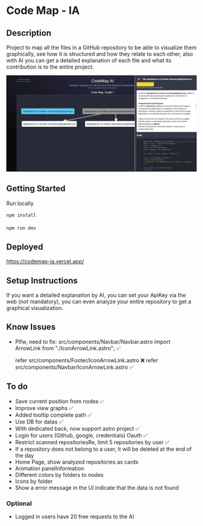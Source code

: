 # Code Map - IA

## Description
Project to map all the files in a GitHub repository to be able to visualize them graphically, see how it is structured and how they relate to each other, also with AI you can get a detailed explanation of each file and what its contribution is to the entire project.

![](/public/hero.webp)

## Getting Started
Run locally
```bash
npm install

npm run dev
```

## Deployed
https://codemap-ia.vercel.app/

## Setup Instructions
If you want a detailed explanation by AI, you can set your ApiKey via the web (not mandatory), you can even analyze your entire repository to get a graphical visualization.

## Know Issues
* Plfw, need to fix:
src/components/Navbar/Navbar.astro
  import ArrowLink from "./IconArrowLink.astro"; ✅

  refer src/components/Footer/IconArrowLink.astro ❌
  refer src/components/Navbar/IconArrowLink.astro ✅

## To do
* Save current position from nodes ✅
* Improve view graphs ✅
* Added tooltip complete path ✅
* Use DB for datas ✅
* With dedicated back, now support astro project ✅
* Login for users (Github, google, credentials) Oauth ✅
* Restrict scanned repositoriesRe, limit 5 repositories by user ✅
* If a repository does not belong to a user, it will be deleted at the end of the day
* Home Page, show analyzed repositories as cards
* Animation panelInformation
* Different colors by folders to nodes
* Icons by folder
* Show a error message in the UI indicate that the data is not found

### Optional
* Logged in users have 20 free requests to the AI
